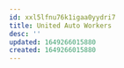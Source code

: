```yaml
---
id: xxl5lfnu76k1igaa0yydri7
title: United Auto Workers
desc: ''
updated: 1649266015880
created: 1649266015880
---
```



